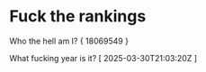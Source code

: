 # Fuck the rankings

Who the hell am I?
{ 18069549 }

What fucking year is it?
[ 2025-03-30T21:03:20Z ]

